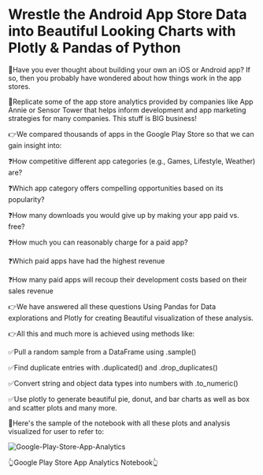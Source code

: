 # Wrestle the Android App Store Data into Beautiful Looking Charts with Plotly & Pandas of Python

🌟Have you ever thought about building your own an iOS or Android app? If so, then you probably have wondered about how things work in the app stores.

🌟Replicate some of the app store analytics provided by companies like App Annie or Sensor Tower that helps inform development and app marketing strategies for many companies. This stuff is BIG business!

👉We compared thousands of apps in the Google Play Store so that we can gain insight into:

❓How competitive different app categories (e.g., Games, Lifestyle, Weather) are?

❓Which app category offers compelling opportunities based on its popularity?

❓How many downloads you would give up by making your app paid vs. free?

❓How much you can reasonably charge for a paid app?

❓Which paid apps have had the highest revenue

❓How many paid apps will recoup their development costs based on their sales revenue

👉We have answered all these questions Using Pandas for Data explorations and Plotly for creating Beautiful visualization of these analysis.

👉All this and much more is achieved using methods like:

✅Pull a random sample from a DataFrame using .sample()

✅Find duplicate entries with .duplicated() and .drop_duplicates()

✅Convert string and object data types into numbers with .to_numeric()

✅Use plotly to generate beautiful pie, donut, and bar charts as well as box and scatter plots and many more.

🌟Here's the sample of the notebook with all these plots and analysis visualized for user to refer to:

![Google-Play-Store-App-Analytics](https://user-images.githubusercontent.com/88725274/193130070-bc1642ea-927b-4064-901e-3749793a82c8.jpg)

👆Google Play Store App Analytics Notebook👆

